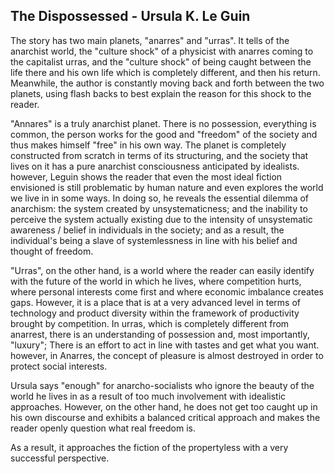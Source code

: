 ## The Dispossessed - Ursula K. Le Guin

The story has two main planets, "anarres" and "urras". It tells of the anarchist world, the "culture shock" of a physicist with anarres coming to the capitalist urras, and the "culture shock" of being caught between the life there and his own life which is completely different, and then his return. Meanwhile, the author is constantly moving back and forth between the two planets, using flash backs to best explain the reason for this shock to the reader.


"Annares" is a truly anarchist planet. There is no possession, everything is common, the person works for the good and "freedom" of the society and thus makes himself "free" in his own way. The planet is completely constructed from scratch in terms of its structuring, and the society that lives on it has a pure anarchist consciousness anticipated by idealists. however, Leguin shows the reader that even the most ideal fiction envisioned is still problematic by human nature and even explores the world we live in in some ways. In doing so, he reveals the essential dilemma of anarchism: the system created by unsystematicness; and the inability to perceive the system actually existing due to the intensity of unsystematic awareness / belief in individuals in the society; and as a result, the individual's being a slave of systemlessness in line with his belief and thought of freedom.

"Urras", on the other hand, is a world where the reader can easily identify with the future of the world in which he lives, where competition hurts, where personal interests come first and where economic imbalance creates gaps. However, it is a place that is at a very advanced level in terms of technology and product diversity within the framework of productivity brought by competition. In urras, which is completely different from anarrest, there is an understanding of possession and, most importantly, "luxury"; There is an effort to act in line with tastes and get what you want. however, in Anarres, the concept of pleasure is almost destroyed in order to protect social interests.

Ursula says "enough" for anarcho-socialists who ignore the beauty of the world he lives in as a result of too much involvement with idealistic approaches. However, on the other hand, he does not get too caught up in his own discourse and exhibits a balanced critical approach and makes the reader openly question what real freedom is.

As a result, it approaches the fiction of the propertyless with a very successful perspective. 